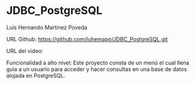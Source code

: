 # JDBC_PostgreSQL

Luis Hernando Martinez Poveda

URL Github: https://github.com/luhemapo/JDBC_PostgreSQL.git

URL del video: 

Funcionalidad a alto nivel: Este proyecto consta de un menú el cual llena guia a un usuario para acceder y hacer consultas en una base de datos alojada en PostgreSQL.

